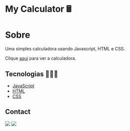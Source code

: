 # My Calculator 🖩

<h1>Sobre</h1>
<p>Uma simples calculadora usando Javascript, HTML e CSS.</p>
<p> Clique <a href="https://elizeu-calculadora.netlify.app/">aqui</a> para ver a calculadora.</p>

<h2> Tecnologias 👨🏾‍💻</h2>

- [JavaScript](https://pt.wikipedia.org/wiki/JavaScript)
- [HTML](https://developer.mozilla.org/pt-BR/docs/Web/HTML)
- [CSS](https://pt.wikipedia.org/wiki/Cascading_Style_Sheets)

<h2> Contact </h2>
  
  <a href="https://www.linkedin.com/in/elizeusantoss/" target="_blank"><img src="https://img.shields.io/badge/LinkedIn-0077B5?style=for-the-badge&logo=linkedin&logoColor=white" target="_blank"></a>
  <a href="mailto:elyzeu.tec@gmail.com" target="_blank"><img src="https://img.shields.io/badge/Gmail-D14836?style=for-the-badge&logo=gmail&logoColor=white"></a>
